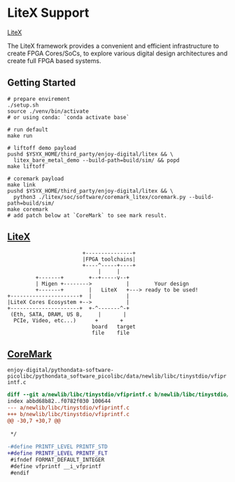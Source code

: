 # LiteX Support

[LiteX](https://github.com/enjoy-digital/litex)

The LiteX framework provides a convenient and efficient infrastructure to create FPGA Cores/SoCs, to explore various digital design architectures and create full FPGA based systems.

## Getting Started

```shell
# prepare envirement
./setup.sh
source ./venv/bin/activate
# or using conda: `conda activate base`

# run default
make run

# liftoff demo payload
pushd $YSYX_HOME/third_party/enjoy-digital/litex && \
  litex_bare_metal_demo --build-path=build/sim/ && popd
make liftoff

# coremark payload
make link
pushd $YSYX_HOME/third_party/enjoy-digital/litex && \
  python3 ./litex/soc/software/coremark_litex/coremark.py --build-path=build/sim/
make coremark
# add patch below at `CoreMark` to see mark result.
```

## [LiteX](https://github.com/enjoy-digital/litex)

```
                        +---------------+
                        |FPGA toolchains|
                        +----^-----+----+
                             |     |
         +-------+        +--+-----v--+
         | Migen +-------->           |        Your design
         +-------+        |   LiteX   +---> ready to be used!
+----------------------+  |           |
|LiteX Cores Ecosystem +-->           |
+----------------------+  +-^-------^-+
 (Eth, SATA, DRAM, US B,     |       |
  PCIe, Video, etc...)      +       +
                           board   target
                           file    file
```

## [CoreMark](https://github.com/eembc/coremark)

`enjoy-digital/pythondata-software-picolibc/pythondata_software_picolibc/data/newlib/libc/tinystdio/vfiprintf.c`

```patch
diff --git a/newlib/libc/tinystdio/vfiprintf.c b/newlib/libc/tinystdio/vfiprintf.c
index abbd68b82..f0782f030 100644
--- a/newlib/libc/tinystdio/vfiprintf.c
+++ b/newlib/libc/tinystdio/vfiprintf.c
@@ -30,7 +30,7 @@
 
 */
 
-#define PRINTF_LEVEL PRINTF_STD
+#define PRINTF_LEVEL PRINTF_FLT
 #ifndef FORMAT_DEFAULT_INTEGER
 #define vfprintf __i_vfprintf
 #endif
```
